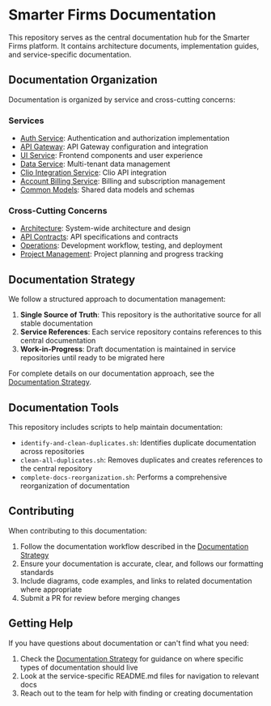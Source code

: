 # Smarter Firms Documentation

This repository serves as the central documentation hub for the Smarter Firms platform. It contains architecture documents, implementation guides, and service-specific documentation.

## Documentation Organization

Documentation is organized by service and cross-cutting concerns:

### Services

- [Auth Service](./auth-service/): Authentication and authorization implementation
- [API Gateway](./api-gateway/): API Gateway configuration and integration
- [UI Service](./ui-service/): Frontend components and user experience
- [Data Service](./data-service/): Multi-tenant data management
- [Clio Integration Service](./clio-integration/): Clio API integration
- [Account Billing Service](./account-billing-service/): Billing and subscription management
- [Common Models](./common-models/): Shared data models and schemas

### Cross-Cutting Concerns

- [Architecture](./architecture/): System-wide architecture and design
- [API Contracts](./api-contracts/): API specifications and contracts
- [Operations](./operations/): Development workflow, testing, and deployment
- [Project Management](./project-management/): Project planning and progress tracking

## Documentation Strategy

We follow a structured approach to documentation management:

1. **Single Source of Truth**: This repository is the authoritative source for all stable documentation
2. **Service References**: Each service repository contains references to this central documentation
3. **Work-in-Progress**: Draft documentation is maintained in service repositories until ready to be migrated here

For complete details on our documentation approach, see the [Documentation Strategy](./DOCUMENTATION-STRATEGY.md).

## Documentation Tools

This repository includes scripts to help maintain documentation:

- `identify-and-clean-duplicates.sh`: Identifies duplicate documentation across repositories
- `clean-all-duplicates.sh`: Removes duplicates and creates references to the central repository
- `complete-docs-reorganization.sh`: Performs a comprehensive reorganization of documentation

## Contributing

When contributing to this documentation:

1. Follow the documentation workflow described in the [Documentation Strategy](./DOCUMENTATION-STRATEGY.md)
2. Ensure your documentation is accurate, clear, and follows our formatting standards
3. Include diagrams, code examples, and links to related documentation where appropriate
4. Submit a PR for review before merging changes

## Getting Help

If you have questions about documentation or can't find what you need:

1. Check the [Documentation Strategy](./DOCUMENTATION-STRATEGY.md) for guidance on where specific types of documentation should live
2. Look at the service-specific README.md files for navigation to relevant docs
3. Reach out to the team for help with finding or creating documentation
